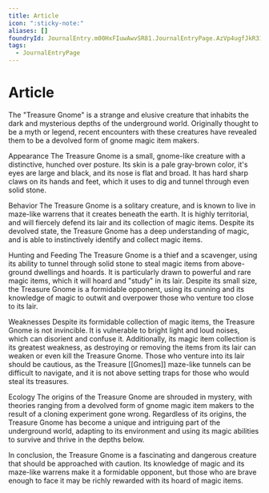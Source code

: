 ```yaml
---
title: Article
icon: ":sticky-note:"
aliases: []
foundryId: JournalEntry.m00HxFIuwAwvSR81.JournalEntryPage.AzVp4ugfJkR31Xrv
tags:
  - JournalEntryPage
---
```


# Article
The "Treasure Gnome" is a strange and elusive creature that inhabits the dark and mysterious depths of the underground world. Originally thought to be a myth or legend, recent encounters with these creatures have revealed them to be a devolved form of gnome magic item makers.

Appearance The Treasure Gnome is a small, gnome-like creature with a distinctive, hunched over posture. Its skin is a pale gray-brown color, it's eyes are large and black, and its nose is flat and broad. It has hard sharp claws on its hands and feet, which it uses to dig and tunnel through even solid stone.

Behavior The Treasure Gnome is a solitary creature, and is known to live in maze-like warrens that it creates beneath the earth. It is highly territorial, and will fiercely defend its lair and its collection of magic items. Despite its devolved state, the Treasure Gnome has a deep understanding of magic, and is able to instinctively identify and collect magic items.

Hunting and Feeding The Treasure Gnome is a thief and a scavenger, using its ability to tunnel through solid stone to steal magic items from above-ground dwellings and hoards. It is particularly drawn to powerful and rare magic items, which it will hoard and "study" in its lair. Despite its small size, the Treasure Gnome is a formidable opponent, using its cunning and its knowledge of magic to outwit and overpower those who venture too close to its lair.

Weaknesses Despite its formidable collection of magic items, the Treasure Gnome is not invincible. It is vulnerable to bright light and loud noises, which can disorient and confuse it. Additionally, its magic item collection is its greatest weakness, as destroying or removing the items from its lair can weaken or even kill the Treasure Gnome. Those who venture into its lair should be cautious, as the Treasure [[Gnomes]] maze-like tunnels can be difficult to navigate, and it is not above setting traps for those who would steal its treasures.

Ecology The origins of the Treasure Gnome are shrouded in mystery, with theories ranging from a devolved form of gnome magic item makers to the result of a cloning experiment gone wrong. Regardless of its origins, the Treasure Gnome has become a unique and intriguing part of the underground world, adapting to its environment and using its magic abilities to survive and thrive in the depths below.

In conclusion, the Treasure Gnome is a fascinating and dangerous creature that should be approached with caution. Its knowledge of magic and its maze-like warrens make it a formidable opponent, but those who are brave enough to face it may be richly rewarded with its hoard of magic items.